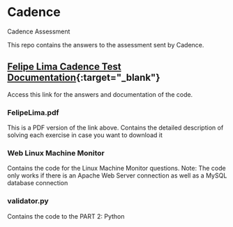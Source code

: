 # Cadence
Cadence Assessment

This repo contains the answers to the assessment sent by Cadence.

## [Felipe Lima Cadence Test Documentation](https://grape-aletopelta-3ef.notion.site/Felipe-Lima-Cadence-7e57c2cd25614f998c06160d1466ae24){:target="_blank"}
Access this link for the answers and documentation of the code.

### FelipeLima.pdf
This is a PDF version of the link above. Contains the detailed description of solving each exercise in case you want to download it

### Web Linux Machine Monitor
Contains the code for the Linux Machine Monitor questions.
Note: The code only works if there is an Apache Web Server connection as well as a MySQL database connection

### validator.py 
Contains the code to the PART 2: Python
